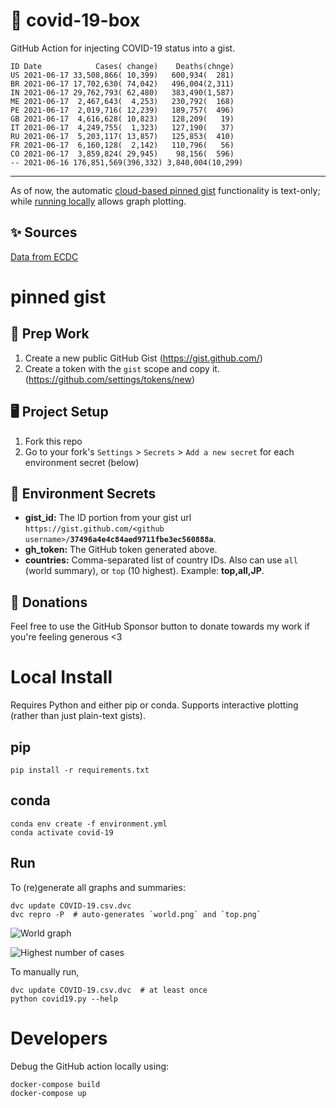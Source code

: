 # 🏥 covid-19-box

GitHub Action for injecting COVID-19 status into a gist.

```
ID Date            Cases( change)    Deaths(chnge)
US 2021-06-17 33,508,866( 10,399)   600,934(  281)
BR 2021-06-17 17,702,630( 74,042)   496,004(2,311)
IN 2021-06-17 29,762,793( 62,480)   383,490(1,587)
ME 2021-06-17  2,467,643(  4,253)   230,792(  168)
PE 2021-06-17  2,019,716( 12,239)   189,757(  496)
GB 2021-06-17  4,616,628( 10,823)   128,209(   19)
IT 2021-06-17  4,249,755(  1,323)   127,190(   37)
RU 2021-06-17  5,203,117( 13,857)   125,853(  410)
FR 2021-06-17  6,160,128(  2,142)   110,796(   56)
CO 2021-06-17  3,859,824( 29,945)    98,156(  596)
-- 2021-06-16 176,851,569(396,332) 3,840,004(10,299)
```

---

As of now, the automatic [cloud-based pinned gist](#pinned-gist) functionality is text-only;
while [running locally](#local-install) allows graph plotting.

## ✨ Sources

[Data from ECDC](https://www.ecdc.europa.eu/en/publications-data/download-todays-data-geographic-distribution-covid-19-cases-worldwide)

# pinned gist

## 🎒 Prep Work
1. Create a new public GitHub Gist (https://gist.github.com/)
1. Create a token with the `gist` scope and copy it. (https://github.com/settings/tokens/new)

## 🖥 Project Setup
1. Fork this repo
1. Go to your fork's `Settings` > `Secrets` > `Add a new secret` for each environment secret (below)

## 🤫 Environment Secrets
- **gist_id:** The ID portion from your gist url `https://gist.github.com/<github username>/`**`37496a4e4c84aed9711fbe3ec560888a`**.
- **gh_token:** The GitHub token generated above.
- **countries:** Comma-separated list of country IDs. Also can use `all` (world summary), or `top` (10 highest). Example: **top,all,JP**.

## 💸 Donations

Feel free to use the GitHub Sponsor button to donate towards my work if you're feeling generous <3

# Local Install

Requires Python and either pip or conda. Supports interactive plotting (rather than just plain-text gists).

## pip

```
pip install -r requirements.txt
```

## conda

```
conda env create -f environment.yml
conda activate covid-19
```

## Run

To (re)generate all graphs and summaries:

```
dvc update COVID-19.csv.dvc
dvc repro -P  # auto-generates `world.png` and `top.png`
```

![World graph](world.png)

![Highest number of cases](top.png)

To manually run,

```
dvc update COVID-19.csv.dvc  # at least once
python covid19.py --help
```

# Developers

Debug the GitHub action locally using:

```
docker-compose build
docker-compose up
```
